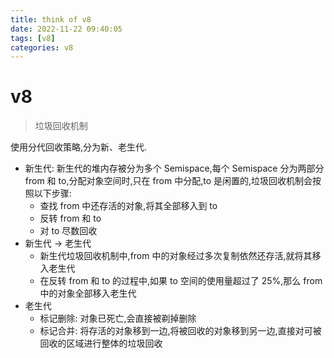 ```yaml
---
title: think of v8
date: 2022-11-22 09:40:05
tags: [v8]
categories: v8
---
```


# v8

> 垃圾回收机制

  使用分代回收策略,分为新、老生代.

  - 新生代: 新生代的堆内存被分为多个 Semispace,每个 Semispace 分为两部分 from 和 to,分配对象空间时,只在 from 中分配,to 是闲置的,垃圾回收机制会按照以下步骤:
    - 查找 from 中还存活的对象,将其全部移入到 to
    - 反转 from 和 to
    - 对 to 尽数回收
  - 新生代 -> 老生代
    - 新生代垃圾回收机制中,from 中的对象经过多次复制依然还存活,就将其移入老生代
    - 在反转 from 和 to 的过程中,如果 to 空间的使用量超过了 25%,那么 from 中的对象全部移入老生代
  - 老生代
    - 标记删除: 对象已死亡,会直接被剃掉删除
    - 标记合并: 将存活的对象移到一边,将被回收的对象移到另一边,直接对可被回收的区域进行整体的垃圾回收

